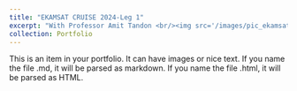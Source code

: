 ```yaml
---
title: "EKAMSAT CRUISE 2024-Leg 1"
excerpt: "With Professor Amit Tandon <br/><img src='/images/pic_ekamsat_01.jpeg'>"
collection: Portfolio
---
```


This is an item in your portfolio. It can have images or nice text. If you name the file .md, it will be parsed as markdown. If you name the file .html, it will be parsed as HTML. 
